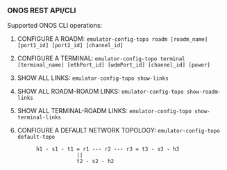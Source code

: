 ### ONOS REST API/CLI

Supported ONOS CLI operations:

1. CONFIGURE A ROADM: 
       `emulator-config-topo roadm [roadm_name] [port1_id] [port2_id] [channel_id]`

2. CONFIGURE A TERMINAL: 
       `emulator-config-topo terminal [terminal_name] [ethPort_id] [wdmPort_id] [channel_id] [power]`

3. SHOW ALL LINKS: 
       `emulator-config-topo show-links`

4. SHOW ALL ROADM-ROADM LINKS: 
       `emulator-config-topo show-roadm-links`

5. SHOW ALL TERMINAL-ROADM LINKS: 
      `emulator-config-topo show-terminal-links`

6. CONFIGURE A DEFAULT NETWORK TOPOLOGY: 
       `emulator-config-topo default-topo`

             h1 - s1 - t1 = r1 --- r2 --- r3 = t3 - s3 - h3
                          ||
                          t2 - s2 - h2
